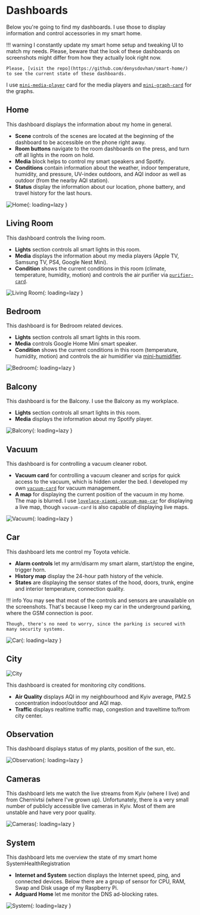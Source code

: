 # Dashboards

Below you're going to find my dashboards. I use those to display information and control accessories in my smart home.

<!-- prettier-ignore -->
!!! warning
    I constantly update my smart home setup and tweaking UI to match my needs. Please, beware that the look of these dashboards on screenshots might differ from how they actually look right now.

    Please, [visit the repo](https://github.com/denysdovhan/smart-home/) to see the current state of these dashboards.

I use [`mini-media-player`](https://github.com/kalkih/mini-media-player) card for the media players and [`mini-graph-card`](https://github.com/kalkih/mini-graph-card) for the graphs.

## Home

This dashboard displays the information about my home in general.

- **Scene** controls of the scenes are located at the beginning of the dashboard to be accessible on the phone right away.
- **Room buttons** navigate to the room dashboards on the press, and turn off all lights in the room on hold.
- **Media** block helps to control my smart speakers and Spotify.
- **Conditions** contain information about the weather, indoor temperature, humidity, and pressure, UV-index outdoors, and AQI indoor as well as outdoor (from the nearby AQI station).
- **Status** display the information about our location, phone battery, and travel history for the last hours.

![Home](https://user-images.githubusercontent.com/3459374/152371766-1d2a1e17-34d3-4fe6-9e6d-aded02f14de1.png){: loading=lazy }

## Living Room

This dashboard controls the living room.

- **Lights** section controls all smart lights in this room.
- **Media** displays the information about my media players (Apple TV, Samsung TV, PS4, Google Nest Mini).
- **Condition** shows the current conditions in this room (climate, temperature, humidity, motion) and controls the air purifier via [`purifier-card`](https://github.com/denysdovhan/purifier-card).

![Living Room](https://user-images.githubusercontent.com/3459374/152372151-be201bd1-cef9-4ce5-a59d-fd1b534934dc.png){: loading=lazy }

## Bedroom

This dashboard is for Bedroom related devices.

- **Lights** section controls all smart lights in this room.
- **Media** controls Google Home Mini smart speaker.
- **Condition** shows the current conditions in this room (temperature, humidity, motion) and controls the air humidifier via [mini-humidifier](https://github.com/artem-sedykh/mini-humidifier).

![Bedroom](https://user-images.githubusercontent.com/3459374/152372530-703121d2-2a96-4acc-a664-65109447ab93.png){: loading=lazy }

## Balcony

This dashboard is for the Balcony. I use the Balcony as my workplace.

- **Lights** section controls all smart lights in this room.
- **Media** displays the information about my Spotify player.

![Balcony](https://user-images.githubusercontent.com/3459374/152372756-a14bbc12-cd40-4549-b93b-6205d8356ce9.png){: loading=lazy }

## Vacuum

This dashboard is for controlling a vacuum cleaner robot.

- **Vacuum card** for controlling a vacuum cleaner and scrips for quick access to the vacuum, which is hidden under the bed. I developed my own [`vacuum-card`](https://github.com/denysdovhan/vacuum-card) for vacuum management.
- **A map** for displaying the current position of the vacuum in my home. The map is blurred. I use [`lovelace-xiaomi-vacuum-map-car`](https://github.com/PiotrMachowski/lovelace-xiaomi-vacuum-map-card) for displaying a live map, though `vacuum-card` is also capable of displaying live maps.

![Vacuum](https://user-images.githubusercontent.com/3459374/152373217-a5ebc40c-3d62-4575-8cbc-736ca1641c8c.png){: loading=lazy }

## Car

This dashboard lets me control my Toyota vehicle.

- **Alarm controls** let my arm/disarm my smart alarm, start/stop the engine, trigger horn.
- **History map** display the 24-hour path history of the vehicle.
- **States** are displaying the sensor states of the hood, doors, trunk, engine and interior temperature, connection quality.

<!-- prettier-ignore -->
!!! info
    You may see that most of the controls and sensors are unavailable on the screenshots. That's because I keep my car in the underground parking, where the GSM connection is poor.

    Though, there's no need to worry, since the parking is secured with many security systems.

![Car](https://user-images.githubusercontent.com/3459374/152373434-9334d8a3-f715-4ea1-8e09-6d9038473bbe.png){: loading=lazy }

## City

![City](https://user-images.githubusercontent.com/3459374/152373679-5555a14a-8a1d-4015-8a71-e9d821cf30cb.png)

This dashboard is created for monitoring city conditions.

- **Air Quality** displays AQI in my neighbourhood and Kyiv average, PM2.5 concentration indoor/outdoor and AQI map.
- **Traffic** displays realtime traffic map, congestion and traveltime to/from city center.

## Observation

This dashboard displays status of my plants, position of the sun, etc.

![Observation](https://user-images.githubusercontent.com/3459374/152374474-e6e0c9f4-949d-4471-8820-e5e6cf59a928.png){: loading=lazy }

## Cameras

This dashboard lets me watch the live streams from Kyiv (where I live) and from Chernivtsi (where I've grown up). Unfortunately, there is a very small number of publicly accessible live cameras in Kyiv. Most of them are unstable and have very poor quality.

![Cameras](https://user-images.githubusercontent.com/3459374/115126127-92856c00-9fd5-11eb-93a3-0c7621cd2d53.png){: loading=lazy }

## System

This dashboard lets me overview the state of my smart home SystemHealthRegistration

- **Internet and System** section displays the Internet speed, ping, and connected devices. Below there are a group of sensor for CPU, RAM, Swap and Disk usage of my Raspberry Pi.
- **Adguard Home** let me monitor the DNS ad-blocking rates.

![System](https://user-images.githubusercontent.com/3459374/152374825-4e564a75-7c8d-4001-b71a-00dcd5291e73.png){: loading=lazy }
